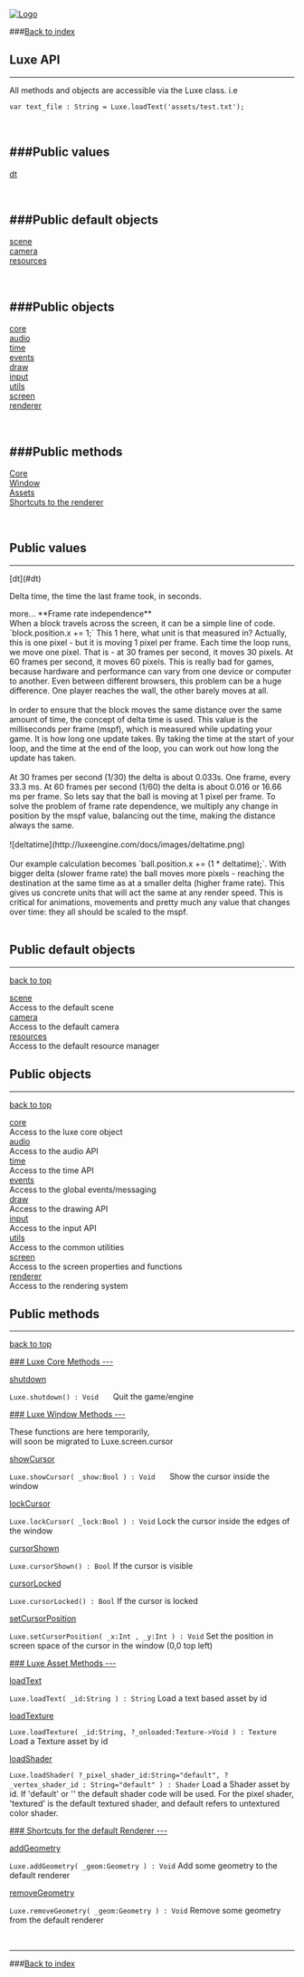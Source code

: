 
[![Logo](http://luxeengine.com/images/logo.png)](index.html)
  
###[Back to index](index.html#docs)

## Luxe API
---

All methods and objects are accessible via the Luxe class. i.e

`var text_file : String = Luxe.loadText('assets/test.txt');`

&nbsp;   


###Public values   
--- 
<a class="lift liftsmall" href="#dt">dt</a>

&nbsp;   

###Public default objects   
---
<a class="lift liftsmall" href="#scene">scene</a>   
<a class="lift liftsmall" href="#camera">camera</a>   
<a class="lift liftsmall" href="#resources">resources</a>   

&nbsp;   

###Public objects  
---
<a class="lift liftsmall" href="#core">core</a>   
<a class="lift liftsmall" href="#audio">audio</a>   
<a class="lift liftsmall" href="#time">time</a>   
<a class="lift liftsmall" href="#events">events</a>   
<a class="lift liftsmall" href="#draw">draw</a>   
<a class="lift liftsmall" href="#input">input</a>   
<a class="lift liftsmall" href="#utils">utils</a>   
<a class="lift liftsmall" href="#screen">screen</a>   
<a class="lift liftsmall" href="#renderer">renderer</a>   

&nbsp;   

###Public methods   
---
<a class="lift liftsmall" href="#LuxeCore">Core</a>   
<a class="lift liftsmall" href="#Window">Window</a>   
<a class="lift liftsmall" href="#Assets">Assets</a>   
<a class="lift liftsmall" href="#DefaultRenderer">Shortcuts to the renderer</a>   

&nbsp;

<a name="PublicValues" ></a>

## Public values
---

<a name="dt">
[dt](#dt)
</a> 

<span class="small_desc"> Delta time, the time the last frame took, in seconds. </span>      

<div class="more">
	<span class="readmore">more...</span>
	<span class="section">
	   **Frame rate independence**   
		<br/>
		When a block travels across the screen, it can be a simple line of code. `block.position.x += 1;` This 1 here, what unit is that measured in? Actually, this is one pixel - but it is moving 1 pixel per frame. Each time the loop runs, we move one pixel. That is - at 30 frames per second, it moves 30 pixels. At 60 frames per second, it moves 60 pixels. This is really bad for games, because hardware and performance can vary from one device or computer to another. Even between different browsers, this problem can be a huge difference. One player reaches the wall, the other barely moves at all.
		<br/><br/>
		In order to ensure that the block moves the same distance over the same amount of time, the concept of delta time is used. This value is the milliseconds per frame (mspf), which is measured while updating your game. It is how long one update takes. By taking the time at the start of your loop, and the time at the end of the loop, you can work out how long the update has taken.
		<br/><br/>
		At 30 frames per second (1/30) the delta is about 0.033s. One frame, every 33.3 ms. At 60 frames per second (1/60) the delta is about 0.016 or 16.66 ms per frame. So lets say that the ball is moving at 1 pixel per frame. To solve the problem of frame rate dependence, we multiply any change in position by the mspf value, balancing out the time, making the distance always the same.
		<br/><br/>
		![deltatime](http://luxeengine.com/docs/images/deltatime.png)
		<br/><br/>
		Our example calculation becomes `ball.position.x += (1 * deltatime);`. With bigger delta (slower frame rate) the ball moves more pixels - reaching the destination at the same time as at a smaller delta (higher frame rate). This gives us concrete units that will act the same at any render speed. This is critical for animations, movements and pretty much any value that changes over time: they all should be scaled to the mspf.
		<br/><br/>
	</span>
</div>

<a name="PublicDefaultObjects" ></a>

## Public default objects
---

<a class="toplink" href="#">back to top</a>

<a class="lift" href="luxe.scene.html" name="scene">scene</a>   
<span class="small_desc"> Access to the default scene </span>   
<a class="lift" href="luxe.camera.html" name="camera">camera</a>   
<span class="small_desc"> Access to the default camera </span>    
<a class="lift" href="luxe.resources.html" name="resources">resources</a>   
<span class="small_desc"> Access to the default resource manager </span>    

<a name="PublicObjects" ></a>

## Public objects
---
<a class="toplink" href="#">back to top</a>

<a class="lift" href="luxe.core.html" name="core">core</a>   
<span class="small_desc"> Access to the luxe core object </span>      
<a class="lift" href="luxe.audio.html" name="audio">audio</a>   
<span class="small_desc"> Access to the audio API </span>   
<a class="lift" href="luxe.time.html" name="time">time</a>   
<span class="small_desc"> Access to the time API </span>   
<a class="lift" href="luxe.events.html" name="events">events</a>   
 <span class="small_desc"> Access to the global events/messaging </span>   
<a class="lift" href="luxe.draw.html" name="draw">draw</a>   
 <span class="small_desc"> Access to the drawing API </span>   
<a class="lift" href="luxe.input.html" name="input">input</a>   
 <span class="small_desc"> Access to the input API </span>   
<a class="lift" href="luxe.utils.html" name="utils">utils</a>   
 <span class="small_desc"> Access to the common utilities </span>   
<a class="lift" href="luxe.screen.html" name="screen">screen</a>   
 <span class="small_desc"> Access to the screen properties and functions</span>   
<a class="lift" href="luxe.renderer.html" name="renderer">renderer</a>   
<span class="small_desc"> Access to the rendering system </span> 

<a name="PublicMethods" ></a>

## Public methods
---
<a class="toplink" href="#">back to top</a>

<a name="LuxeCore" href="#LuxeCore">
### Luxe Core Methods
---
</a>

<a class="lift" name="shutdown" href="#shutdown">shutdown</a>

`Luxe.shutdown() : Void   `
<span class="small_desc_flat"> Quit the game/engine </span>      

<a name="Window" href="#Window">
### Luxe Window Methods
---
</a>

<span class="small_desc warn"> These functions are here temporarily, <br/>will soon be migrated to Luxe.screen.cursor </span> 

<a class="lift" name="showCursor" href="#showCursor">showCursor</a>


`Luxe.showCursor( _show:Bool ) : Void   `
<span class="small_desc_flat"> Show the cursor inside the window </span>      

<a class="lift" name="lockCursor" href="#lockCursor">lockCursor</a>

`Luxe.lockCursor( _lock:Bool ) : Void`
<span class="small_desc_flat"> Lock the cursor inside the edges of the window </span>      

<a class="lift" name="cursorShown" href="#cursorShown">cursorShown</a>

`Luxe.cursorShown() : Bool`
<span class="small_desc_flat"> If the cursor is visible </span>          

<a class="lift" name="cursorLocked" href="#cursorLocked">cursorLocked</a>

`Luxe.cursorLocked() : Bool`
<span class="small_desc_flat"> If the cursor is locked </span>          

<a class="lift" name="setCursorPosition" href="#setCursorPosition">setCursorPosition</a>

`Luxe.setCursorPosition( _x:Int , _y:Int ) : Void`
<span class="small_desc_flat"> Set the position in screen space of the cursor in the window (0,0 top left) </span>              

<a name="Assets" href="#Assets">
### Luxe Asset Methods
---
</a>

<a class="lift" name="loadText" href="#loadText">loadText</a>

`Luxe.loadText( _id:String ) : String`
<span class="small_desc_flat"> Load a text based asset by id </span>      

<a class="lift" name="loadTexture" href="#loadTexture">loadTexture</a>

`Luxe.loadTexture( _id:String, ?_onloaded:Texture->Void ) : Texture`
<span class="small_desc_flat"> Load a Texture asset by id </span>      

<a class="lift" name="loadShader" href="#loadShader">loadShader</a>

`Luxe.loadShader( ?_pixel_shader_id:String="default", ?_vertex_shader_id : String="default" ) : Shader`
<span class="small_desc_flat"> Load a Shader asset by id. If 'default' or '' the default shader code will be used. For the pixel shader, 'textured' is the default textured shader, and default refers to untextured color shader.  </span>      


<a name="DefaultRenderer" href="#DefaultRenderer">
### Shortcuts for the default Renderer
---
</a>

<a class="lift" name="addGeometry" href="#addGeometry">addGeometry</a>

`Luxe.addGeometry( _geom:Geometry ) : Void`
<span class="small_desc_flat"> Add some geometry to the default renderer </span>      

<a class="lift" name="removeGeometry" href="#removeGeometry">removeGeometry</a>

`Luxe.removeGeometry( _geom:Geometry ) : Void`
<span class="small_desc_flat"> Remove some geometry from the default renderer </span>      


&nbsp;
&nbsp;
&nbsp;

---  
###[Back to index](index.html#docs)

&nbsp;   
&nbsp;   
